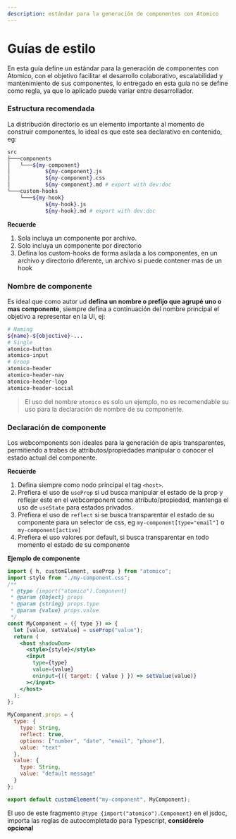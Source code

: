 ```yaml
---
description: estándar para la generación de componentes con Atomico
---
```


# Guías de estilo

En esta  guía define un estándar para la generación de componentes con Atomico, con el objetivo facilitar el desarrollo colaborativo, escalabilidad y mantenimiento de sus componentes, lo entregado en esta guía no se define como regla, ya que lo aplicado puede variar entre desarrollador.

### Estructura recomendada

La distribución directorio es un elemento importante al momento de construir componentes, lo ideal es que este sea declarativo en contenido, eg:

```bash
src
├───components
│   └───${my-component}
│           ${my-component}.js
│           ${my-component}.css
│           ${my-component}.md # export with dev:doc
└───custom-hooks
    └───${my-hook}
            ${my-hook}.js
            ${my-hook}.md # export with dev:doc
```

**Recuerde**

1. Sola incluya un componente por archivo.
2. Solo incluya un componente por directorio
3. Defina los custom-hooks de forma asilada a los componentes, en un archivo y directorio diferente, un archivo si puede contener mas de un hook

### Nombre de componente

Es ideal que como autor ud **defina un nombre o prefijo que agrupé uno o mas componente**, siempre defina a continuación del nombre principal el objetivo a representar en la UI, ej:

```bash
# Naming
${name}-${objective}-...
# Single
atomico-button
atomico-input
# Group
atomico-header
atomico-header-nav
atomico-header-logo
atomico-header-social
```

> El uso del nombre `atomico` es solo un ejemplo, no es recomendable su uso para la declaración de nombre de su componente.

### Declaración de componente

Los webcomponents son ideales para la generación de apis transparentes, permitiendo a trabes de attributos/propiedades manipular o conocer el estado actual del componente.

**Recuerde**

1. Defina siempre como nodo principal el tag `<host>`.
2. Prefiera el uso de `useProp` si ud busca manipular el estado de la prop y reflejar este en el webcomponent como atributo/propiedad, mantenga el uso de `useState` para estados privados.
3. Prefiera el uso de `reflect` si se busca transparentar el estado de su componente para un selector de css, eg `my-component[type="email"]` o `my-component[active]`
4. Prefiera el uso valores por default, si busca transparentar en todo momento el estado de su componente

**Ejemplo de componente**

```jsx
import { h, customElement, useProp } from "atomico";
import style from "./my-component.css";
/**
 * @type {import("atomico").Component}
 * @param {Object} props
 * @param {string} props.type
 * @param {value} props.value
 */
const MyComponent = ({ type }) => {
  let [value, setValue] = useProp("value");
  return (
    <host shadowDom>
      <style>{style}</style>
      <input
        type={type}
        value={value}
        oninput={({ target: { value } }) => setValue(value)}
      ></input>
    </host>
  );
};

MyComponent.props = {
  type: {
    type: String,
    reflect: true,
    options: ["number", "date", "email", "phone"],
    value: "text"
  },
  value: {
    type: String,
    value: "default message"
  }
};

export default customElement("my-component", MyComponent);

```

El uso de este fragmento `@type {import("atomico").Component}` en el jsdoc, importa las reglas de autocompletado para Typescript, **considérelo opcional**

